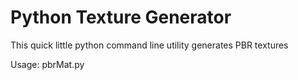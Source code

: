 # Python Texture Generator

This quick little python command line utility generates PBR textures

Usage: pbrMat.py <texture description> <texture filename root> <number of generations>
